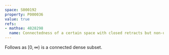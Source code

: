 ```yaml
---
space: S000192
property: P000036
value: true
refs:
- mathse: 4828298
  name: Connectedness of a certain space with closed retracts but non-unique sequential limits
---
```


Follows as $[0,\infty)$ is a connected dense subset.
